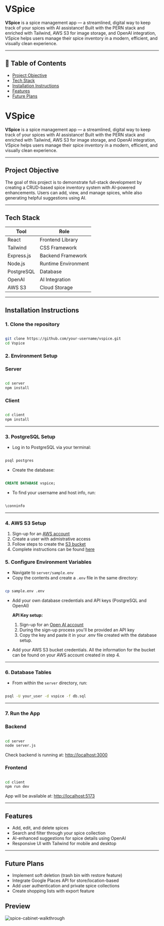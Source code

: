 # VSpice

**VSpice** is a spice management app — a streamlined, digital way to keep track of your spices with AI assistance! Built with the PERN stack and enriched with Tailwind, AWS S3 for image storage, and OpenAI integration, VSpice helps users manage their spice inventory in a modern, efficient, and visually clean experience.

---

## 📑 Table of Contents
- [Project Objective](#project-objective)
- [Tech Stack](#tech-stack)
- [Installation Instructions](#installation-instructions)
- [Features](#features)
- [Future Plans](#future-plans)


# VSpice

**VSpice** is a spice management app — a streamlined, digital way to keep track of your spices with AI assistance! Built with the PERN stack and enriched with Tailwind, AWS S3 for image storage, and OpenAI integration, VSpice helps users manage their spice inventory in a modern, efficient, and visually clean experience.

---

## Project Objective

The goal of this project is to demonstrate full-stack development by creating a CRUD-based spice inventory system with AI-powered enhancements. Users can add, view, and manage spices, while also generating helpful suggestions using AI.

---

## Tech Stack

| Tool | Role |
| --- | --- |
| React | Frontend Library |
| Tailwind | CSS Framework |
| Express.js | Backend Framework |
| Node.js | Runtime Environment |
| PostgreSQL | Database |
| OpenAI | AI Integration |
| AWS S3 | Cloud Storage |

---

## Installation Instructions

### 1. Clone the repository

```bash

git clone https://github.com/your-username/vspice.git
cd Vspice
```

### 2. Environment Setup

### Server

```bash

cd server
npm install

```

### Client

```bash

cd client
npm install
```

---

### 3. PostgreSQL Setup

- Log in to PostgreSQL via your terminal:

```bash

psql postgres

```

- Create the database:

```sql

CREATE DATABASE vspice;

```

- To find your username and host info, run:

```sql

\conninfo

```

---

### 4. AWS S3 Setup
1. Sign-up for an [AWS account](https://portal.aws.amazon.com/billing/signup) 
2. Create a user with admistrative access
3. Follow steps to create the [S3 bucket](https://portal.aws.amazon.com/billing/signup)
4. Complete instructions can be found [here](https://docs.aws.amazon.com/AmazonS3/latest/userguide/GetStartedWithS3.html)

### 5. Configure Environment Variables

- Navigate to `server/sample.env`
- Copy the contents and create a `.env` file in the same directory:

```bash

cp sample.env .env
```

- Add your own database credentials and API keys (PostgreSQL and OpenAI)
    
    **API Key setup:**
    
    1. Sign-up for an [Open AI account](https://auth.openai.com/log-in)
    2. During the sign-up process you'll be provided an API key
    3. Copy the key and paste it in your .env file created with the database setup.

- Add your AWS S3 bucket credentials. All the information for the bucket can be found on your AWS account created in step 4. 

---

### 6. Database Tables

- From within the `server` directory, run:

```bash

psql -U your_user -d vspice -f db.sql
```

---

### 7. Run the App

### Backend

```bash

cd server
node server.js
```

Check backend is running at: [http://localhost:3000](http://localhost:3000/)

### Frontend

```bash

cd client
npm run dev

```

App will be available at: [http://localhost:5173](http://localhost:5173/)

---

## Features

- Add, edit, and delete spices
- Search and filter through your spice collection
- AI-enhanced suggestions for spice details using OpenAI
- Responsive UI with Tailwind for mobile and desktop

---

## Future Plans

- Implement soft deletion (trash bin with restore feature)
- Integrate Google Places API for store/location-based
- Add user authentication and private spice collections
- Create shopping lists with export feature

## Preview
![spice-cabinet-walkthrough](https://github.com/user-attachments/assets/5f02d123-3b1d-481d-b12b-21a6f2890883)

